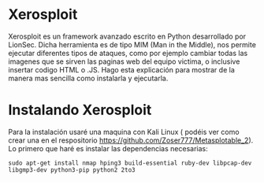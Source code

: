 # Xerosploit

Xerosploit es un framework avanzado escrito en Python desarrollado por LionSec. Dicha herramienta es de tipo MIM (Man in the Middle), nos permite ejecutar diferentes tipos de ataques, como por ejemplo cambiar todas las imagenes que se sirven las paginas web del equipo victima, o inclusive insertar codigo HTML o .JS.
Hago esta explicación para mostrar de la manera mas sencilla como instalarla y ejecutarla. 

# Instalando Xerosploit 

Para la instalación usaré una maquina con Kali Linux ( podéis ver como crear una en el respositorio https://github.com/Zoser777/Metasplotable_2). Lo primero que haré es instalar las dependencias necesarias:

    sudo apt-get install nmap hping3 build-essential ruby-dev libpcap-dev libgmp3-dev python3-pip python2 2to3
    
    


